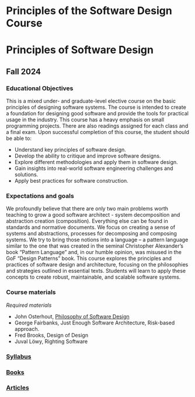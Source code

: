 # Principles of the Software Design Course

# Principles of Software Design
## Fall 2024

### Educational Objectives
This is a mixed under- and graduate-level elective course on the basic principles of designing software systems. The course is intended to create a foundation for designing good software and provide the tools for practical usage in the industry. This course has a heavy emphasis on small programming projects. There are also readings assigned for each class and a final exam. Upon successful completion of this course, the student should be able to:

* Understand key principles of software design.
*	Develop the ability to critique and improve software designs.
*	Explore different methodologies and apply them in software design.
*	Gain insights into real-world software engineering challenges and solutions.
*	Apply best practices for software construction.

### Expectations and goals 
We profoundly believe that there are only two main problems worth teaching to grow a good software architect - system decomposition and abstraction creation (composition). Everything else can be found in standards and normative documents. We focus on creating a sense of systems and abstractions, processes for decomposing and composing systems. We try to bring those notions into a language – a pattern language similar to the one that was created in the seminal Christopher Alexander’s book “Pattern Language” and, in our humble opinion, was misused in the GoF “Design Patterns” book.
This course explores the principles and practices of software design and architecture, focusing on the philosophies and strategies outlined in essential texts. Students will learn to apply these concepts to create robust, maintainable, and scalable software systems.

### Course materials 
*Required materials* 
* John Osterhout, [Philosophy of Software Design](https://www.amazon.com/Philosophy-Software-Design-2nd/dp/173210221X/) 
* George Fairbanks, Just Enough Software Architecture, Risk-based approach. 
*	Fred Brooks, Design of Design
*	Juval Löwy, Righting Software

### [Syllabus](schedule.md)

### [Books](../books/books.md)

### [Articles](../articles/articles.md)

